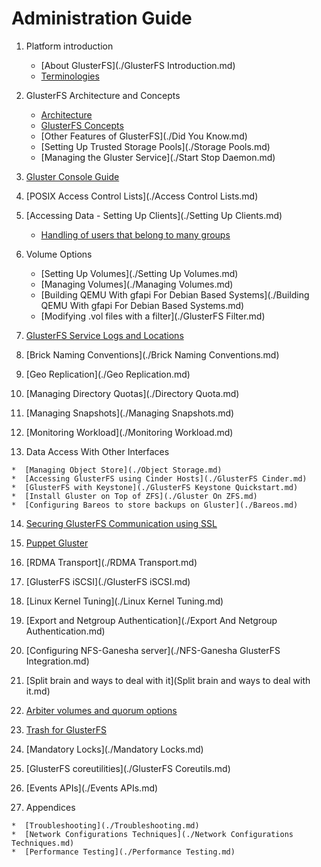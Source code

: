 # Administration Guide

1.  Platform introduction

	*  [About GlusterFS](./GlusterFS Introduction.md)
	*  [Terminologies](../Quick-Start-Guide/Terminologies.md)
	
2.  GlusterFS Architecture and Concepts

	*  [Architecture](../Quick-Start-Guide/Architecture.md)
	*  [GlusterFS Concepts](./glossary.md)
	*  [Other Features of GlusterFS](./Did You Know.md)
	*  [Setting Up Trusted Storage Pools](./Storage Pools.md)
	*  [Managing the Gluster Service](./Start Stop Daemon.md)
	
3.  [Gluster Console Guide](./Console.md)

4.  [POSIX Access Control Lists](./Access Control Lists.md)

5.  [Accessing Data - Setting Up Clients](./Setting Up Clients.md)
	*  [Handling of users that belong to many groups](./Handling-of-users-with-many-groups.md)

6.  Volume Options

	*  [Setting Up Volumes](./Setting Up Volumes.md)
	*  [Managing Volumes](./Managing Volumes.md)
	*  [Building QEMU With gfapi For Debian Based Systems](./Building QEMU With gfapi For Debian Based Systems.md)
	*  [Modifying .vol files with a filter](./GlusterFS Filter.md)
	
7.  [GlusterFS Service Logs and Locations](./Logging.md)

8.  [Brick Naming Conventions](./Brick Naming Conventions.md)

9.  [Geo Replication](./Geo Replication.md)
	
10.  [Managing Directory Quotas](./Directory Quota.md)

11.  [Managing Snapshots](./Managing Snapshots.md)

12.  [Monitoring Workload](./Monitoring Workload.md)

13.  Data Access With Other Interfaces

	*  [Managing Object Store](./Object Storage.md)
	*  [Accessing GlusterFS using Cinder Hosts](./GlusterFS Cinder.md)
	*  [GlusterFS with Keystone](./GlusterFS Keystone Quickstart.md)
	*  [Install Gluster on Top of ZFS](./Gluster On ZFS.md)
	*  [Configuring Bareos to store backups on Gluster](./Bareos.md)
	
14.  [Securing GlusterFS Communication using SSL](./SSL.md)	
	
15.  [Puppet Gluster](./Puppet.md)

16.  [RDMA Transport](./RDMA Transport.md)
	
17.  [GlusterFS iSCSI](./GlusterFS iSCSI.md)

18.  [Linux Kernel Tuning](./Linux Kernel Tuning.md)

19.  [Export and Netgroup Authentication](./Export And Netgroup Authentication.md)

20.  [Configuring NFS-Ganesha server](./NFS-Ganesha GlusterFS Integration.md)

21.  [Split brain and ways to deal with it](Split brain and ways to deal with it.md)

22.  [Arbiter volumes and quorum options](./arbiter-volumes-and-quorum.md)

23.  [Trash for GlusterFS](./Trash.md)

24.  [Mandatory Locks](./Mandatory Locks.md)

25.  [GlusterFS coreutilities](./GlusterFS Coreutils.md)

26.  [Events APIs](./Events APIs.md)

27.  Appendices

    *  [Troubleshooting](./Troubleshooting.md)
	*  [Network Configurations Techniques](./Network Configurations Techniques.md)
	*  [Performance Testing](./Performance Testing.md)
